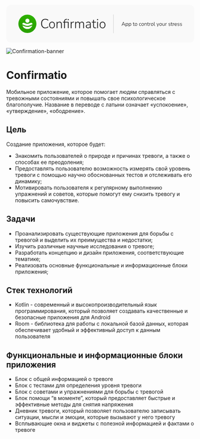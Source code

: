 <svg width="2325" height="466" viewBox="0 0 2325 466" fill="none" xmlns="http://www.w3.org/2000/svg">
<rect width="2325" height="466" rx="60" fill="#F9F9F9"/>
<path d="M1325 120V346" stroke="#1E1E1E" stroke-opacity="0.46" stroke-width="2" stroke-linecap="round"/>
<path d="M1428.42 257.396C1427.85 257.396 1427.39 257.264 1427.04 257C1426.73 256.78 1426.55 256.45 1426.51 256.01C1426.51 255.57 1426.62 255.086 1426.84 254.558L1445.38 211.922C1445.69 211.262 1446.07 210.8 1446.51 210.536C1446.95 210.228 1447.39 210.074 1447.83 210.074C1448.35 210.074 1448.82 210.228 1449.21 210.536C1449.65 210.8 1450 211.262 1450.27 211.922L1468.81 254.558C1469.08 255.086 1469.19 255.57 1469.14 256.01C1469.14 256.45 1468.99 256.78 1468.68 257C1468.42 257.264 1468 257.396 1467.43 257.396C1466.81 257.396 1466.31 257.242 1465.91 256.934C1465.56 256.582 1465.25 256.12 1464.99 255.548L1459.9 243.602L1462.08 244.592H1433.5L1435.75 243.602L1430.67 255.548C1430.4 256.208 1430.07 256.692 1429.68 257C1429.32 257.264 1428.91 257.396 1428.42 257.396ZM1447.76 215.486L1436.54 241.886L1435.02 241.094H1460.56L1459.18 241.886L1447.89 215.486H1447.76ZM1478.96 269.276C1478.3 269.276 1477.79 269.1 1477.44 268.748C1477.09 268.396 1476.91 267.89 1476.91 267.23V226.64C1476.91 225.936 1477.09 225.408 1477.44 225.056C1477.79 224.704 1478.3 224.528 1478.96 224.528C1479.57 224.528 1480.06 224.704 1480.41 225.056C1480.76 225.408 1480.94 225.936 1480.94 226.64V233.372L1480.21 232.976C1480.96 230.336 1482.39 228.246 1484.5 226.706C1486.61 225.166 1489.16 224.396 1492.16 224.396C1495.02 224.396 1497.5 225.078 1499.61 226.442C1501.77 227.806 1503.42 229.72 1504.56 232.184C1505.75 234.648 1506.35 237.574 1506.35 240.962C1506.35 244.35 1505.75 247.298 1504.56 249.806C1503.42 252.27 1501.79 254.184 1499.68 255.548C1497.57 256.868 1495.06 257.528 1492.16 257.528C1489.16 257.528 1486.61 256.758 1484.5 255.218C1482.39 253.678 1480.96 251.632 1480.21 249.08H1480.94V267.23C1480.94 267.89 1480.76 268.396 1480.41 268.748C1480.06 269.1 1479.57 269.276 1478.96 269.276ZM1491.56 254.162C1493.72 254.162 1495.59 253.656 1497.17 252.644C1498.8 251.588 1500.05 250.07 1500.93 248.09C1501.81 246.11 1502.25 243.734 1502.25 240.962C1502.25 236.782 1501.29 233.548 1499.35 231.26C1497.41 228.972 1494.82 227.828 1491.56 227.828C1489.41 227.828 1487.51 228.356 1485.89 229.412C1484.3 230.424 1483.07 231.92 1482.19 233.9C1481.31 235.836 1480.87 238.19 1480.87 240.962C1480.87 245.186 1481.84 248.442 1483.77 250.73C1485.71 253.018 1488.31 254.162 1491.56 254.162ZM1516.92 269.276C1516.26 269.276 1515.75 269.1 1515.4 268.748C1515.05 268.396 1514.87 267.89 1514.87 267.23V226.64C1514.87 225.936 1515.05 225.408 1515.4 225.056C1515.75 224.704 1516.26 224.528 1516.92 224.528C1517.54 224.528 1518.02 224.704 1518.37 225.056C1518.72 225.408 1518.9 225.936 1518.9 226.64V233.372L1518.17 232.976C1518.92 230.336 1520.35 228.246 1522.46 226.706C1524.58 225.166 1527.13 224.396 1530.12 224.396C1532.98 224.396 1535.47 225.078 1537.58 226.442C1539.73 227.806 1541.38 229.72 1542.53 232.184C1543.72 234.648 1544.31 237.574 1544.31 240.962C1544.31 244.35 1543.72 247.298 1542.53 249.806C1541.38 252.27 1539.76 254.184 1537.64 255.548C1535.53 256.868 1533.02 257.528 1530.12 257.528C1527.13 257.528 1524.58 256.758 1522.46 255.218C1520.35 253.678 1518.92 251.632 1518.17 249.08H1518.9V267.23C1518.9 267.89 1518.72 268.396 1518.37 268.748C1518.02 269.1 1517.54 269.276 1516.92 269.276ZM1529.53 254.162C1531.68 254.162 1533.55 253.656 1535.14 252.644C1536.76 251.588 1538.02 250.07 1538.9 248.09C1539.78 246.11 1540.22 243.734 1540.22 240.962C1540.22 236.782 1539.25 233.548 1537.31 231.26C1535.38 228.972 1532.78 227.828 1529.53 227.828C1527.37 227.828 1525.48 228.356 1523.85 229.412C1522.27 230.424 1521.03 231.92 1520.15 233.9C1519.27 235.836 1518.83 238.19 1518.83 240.962C1518.83 245.186 1519.8 248.442 1521.74 250.73C1523.67 253.018 1526.27 254.162 1529.53 254.162ZM1581.54 257.528C1579.17 257.528 1577.19 257.088 1575.6 256.208C1574.02 255.328 1572.83 254.074 1572.04 252.446C1571.25 250.774 1570.85 248.728 1570.85 246.308V228.224H1565.97C1565.4 228.224 1564.93 228.092 1564.58 227.828C1564.23 227.52 1564.05 227.102 1564.05 226.574C1564.05 226.09 1564.23 225.716 1564.58 225.452C1564.93 225.144 1565.4 224.99 1565.97 224.99H1570.85V216.74C1570.85 216.036 1571.03 215.53 1571.38 215.222C1571.73 214.87 1572.24 214.694 1572.9 214.694C1573.51 214.694 1574 214.87 1574.35 215.222C1574.7 215.53 1574.88 216.036 1574.88 216.74V224.99H1583.79C1584.4 224.99 1584.87 225.144 1585.17 225.452C1585.48 225.716 1585.64 226.09 1585.64 226.574C1585.64 227.102 1585.48 227.52 1585.17 227.828C1584.87 228.092 1584.4 228.224 1583.79 228.224H1574.88V245.78C1574.88 248.464 1575.43 250.51 1576.53 251.918C1577.63 253.326 1579.45 254.03 1582.01 254.03C1582.89 254.03 1583.61 253.942 1584.18 253.766C1584.8 253.546 1585.31 253.436 1585.7 253.436C1586.01 253.436 1586.27 253.568 1586.49 253.832C1586.76 254.096 1586.89 254.514 1586.89 255.086C1586.89 255.438 1586.8 255.79 1586.63 256.142C1586.49 256.494 1586.23 256.714 1585.83 256.802C1585.35 256.978 1584.69 257.132 1583.85 257.264C1583.02 257.44 1582.25 257.528 1581.54 257.528ZM1603.99 257.528C1601 257.528 1598.4 256.846 1596.2 255.482C1594 254.118 1592.28 252.204 1591.05 249.74C1589.86 247.276 1589.27 244.35 1589.27 240.962C1589.27 238.454 1589.6 236.188 1590.26 234.164C1590.96 232.14 1591.95 230.402 1593.23 228.95C1594.55 227.454 1596.11 226.332 1597.92 225.584C1599.76 224.792 1601.79 224.396 1603.99 224.396C1607.02 224.396 1609.64 225.078 1611.84 226.442C1614.04 227.806 1615.74 229.742 1616.92 232.25C1618.16 234.714 1618.77 237.618 1618.77 240.962C1618.77 243.514 1618.42 245.802 1617.72 247.826C1617.06 249.85 1616.07 251.588 1614.75 253.04C1613.47 254.492 1611.93 255.614 1610.13 256.406C1608.32 257.154 1606.28 257.528 1603.99 257.528ZM1603.99 254.162C1606.19 254.162 1608.08 253.656 1609.66 252.644C1611.29 251.588 1612.52 250.07 1613.36 248.09C1614.24 246.11 1614.68 243.734 1614.68 240.962C1614.68 236.782 1613.71 233.548 1611.78 231.26C1609.88 228.972 1607.29 227.828 1603.99 227.828C1601.83 227.828 1599.94 228.356 1598.31 229.412C1596.73 230.424 1595.5 231.92 1594.62 233.9C1593.78 235.836 1593.36 238.19 1593.36 240.962C1593.36 245.186 1594.33 248.442 1596.27 250.73C1598.2 253.018 1600.78 254.162 1603.99 254.162ZM1657.04 257.528C1653.92 257.528 1651.23 256.846 1648.99 255.482C1646.75 254.074 1645.01 252.116 1643.78 249.608C1642.59 247.056 1641.99 244.108 1641.99 240.764C1641.99 238.212 1642.32 235.946 1642.98 233.966C1643.69 231.942 1644.68 230.226 1645.95 228.818C1647.27 227.41 1648.86 226.332 1650.71 225.584C1652.6 224.792 1654.71 224.396 1657.04 224.396C1658.67 224.396 1660.34 224.682 1662.06 225.254C1663.77 225.782 1665.34 226.684 1666.74 227.96C1667.05 228.224 1667.25 228.532 1667.34 228.884C1667.43 229.236 1667.4 229.588 1667.27 229.94C1667.14 230.248 1666.94 230.512 1666.68 230.732C1666.41 230.908 1666.08 231.018 1665.69 231.062C1665.34 231.062 1664.96 230.886 1664.57 230.534C1663.33 229.522 1662.08 228.84 1660.8 228.488C1659.57 228.092 1658.36 227.894 1657.17 227.894C1655.37 227.894 1653.79 228.18 1652.42 228.752C1651.06 229.324 1649.89 230.16 1648.92 231.26C1648 232.36 1647.3 233.724 1646.81 235.352C1646.33 236.936 1646.09 238.762 1646.09 240.83C1646.09 244.966 1647.03 248.222 1648.92 250.598C1650.86 252.93 1653.61 254.096 1657.17 254.096C1658.36 254.096 1659.57 253.92 1660.8 253.568C1662.08 253.172 1663.33 252.468 1664.57 251.456C1664.96 251.104 1665.34 250.95 1665.69 250.994C1666.08 250.994 1666.41 251.104 1666.68 251.324C1666.94 251.5 1667.12 251.764 1667.21 252.116C1667.34 252.424 1667.36 252.754 1667.27 253.106C1667.18 253.458 1666.99 253.766 1666.68 254.03C1665.31 255.306 1663.77 256.208 1662.06 256.736C1660.34 257.264 1658.67 257.528 1657.04 257.528ZM1686.36 257.528C1683.37 257.528 1680.77 256.846 1678.57 255.482C1676.37 254.118 1674.66 252.204 1673.42 249.74C1672.24 247.276 1671.64 244.35 1671.64 240.962C1671.64 238.454 1671.97 236.188 1672.63 234.164C1673.34 232.14 1674.33 230.402 1675.6 228.95C1676.92 227.454 1678.48 226.332 1680.29 225.584C1682.14 224.792 1684.16 224.396 1686.36 224.396C1689.4 224.396 1692.01 225.078 1694.21 226.442C1696.41 227.806 1698.11 229.742 1699.3 232.25C1700.53 234.714 1701.14 237.618 1701.14 240.962C1701.14 243.514 1700.79 245.802 1700.09 247.826C1699.43 249.85 1698.44 251.588 1697.12 253.04C1695.84 254.492 1694.3 255.614 1692.5 256.406C1690.69 257.154 1688.65 257.528 1686.36 257.528ZM1686.36 254.162C1688.56 254.162 1690.45 253.656 1692.04 252.644C1693.66 251.588 1694.9 250.07 1695.73 248.09C1696.61 246.11 1697.05 243.734 1697.05 240.962C1697.05 236.782 1696.08 233.548 1694.15 231.26C1692.26 228.972 1689.66 227.828 1686.36 227.828C1684.2 227.828 1682.31 228.356 1680.68 229.412C1679.1 230.424 1677.87 231.92 1676.99 233.9C1676.15 235.836 1675.73 238.19 1675.73 240.962C1675.73 245.186 1676.7 248.442 1678.64 250.73C1680.57 253.018 1683.15 254.162 1686.36 254.162ZM1711.76 257.396C1711.1 257.396 1710.6 257.22 1710.24 256.868C1709.89 256.516 1709.72 256.01 1709.72 255.35V226.64C1709.72 225.936 1709.89 225.408 1710.24 225.056C1710.6 224.704 1711.1 224.528 1711.76 224.528C1712.38 224.528 1712.84 224.704 1713.15 225.056C1713.5 225.408 1713.68 225.936 1713.68 226.64V232.844L1712.95 232.448C1713.83 229.808 1715.33 227.806 1717.44 226.442C1719.59 225.078 1722.06 224.396 1724.83 224.396C1727.38 224.396 1729.49 224.858 1731.17 225.782C1732.88 226.662 1734.16 228.026 1734.99 229.874C1735.83 231.722 1736.25 234.032 1736.25 236.804V255.35C1736.25 256.01 1736.07 256.516 1735.72 256.868C1735.37 257.22 1734.88 257.396 1734.27 257.396C1733.61 257.396 1733.1 257.22 1732.75 256.868C1732.4 256.516 1732.22 256.01 1732.22 255.35V237.134C1732.22 233.922 1731.58 231.59 1730.31 230.138C1729.03 228.642 1727.01 227.894 1724.24 227.894C1721.07 227.894 1718.52 228.884 1716.58 230.864C1714.69 232.8 1713.74 235.418 1713.74 238.718V255.35C1713.74 256.714 1713.08 257.396 1711.76 257.396ZM1758.73 257.528C1756.35 257.528 1754.37 257.088 1752.79 256.208C1751.2 255.328 1750.01 254.074 1749.22 252.446C1748.43 250.774 1748.03 248.728 1748.03 246.308V228.224H1743.15C1742.58 228.224 1742.12 228.092 1741.76 227.828C1741.41 227.52 1741.24 227.102 1741.24 226.574C1741.24 226.09 1741.41 225.716 1741.76 225.452C1742.12 225.144 1742.58 224.99 1743.15 224.99H1748.03V216.74C1748.03 216.036 1748.21 215.53 1748.56 215.222C1748.91 214.87 1749.42 214.694 1750.08 214.694C1750.7 214.694 1751.18 214.87 1751.53 215.222C1751.88 215.53 1752.06 216.036 1752.06 216.74V224.99H1760.97C1761.59 224.99 1762.05 225.144 1762.36 225.452C1762.66 225.716 1762.82 226.09 1762.82 226.574C1762.82 227.102 1762.66 227.52 1762.36 227.828C1762.05 228.092 1761.59 228.224 1760.97 228.224H1752.06V245.78C1752.06 248.464 1752.61 250.51 1753.71 251.918C1754.81 253.326 1756.64 254.03 1759.19 254.03C1760.07 254.03 1760.79 253.942 1761.37 253.766C1761.98 253.546 1762.49 253.436 1762.88 253.436C1763.19 253.436 1763.46 253.568 1763.68 253.832C1763.94 254.096 1764.07 254.514 1764.07 255.086C1764.07 255.438 1763.98 255.79 1763.81 256.142C1763.68 256.494 1763.41 256.714 1763.02 256.802C1762.53 256.978 1761.87 257.132 1761.04 257.264C1760.2 257.44 1759.43 257.528 1758.73 257.528ZM1770.8 257.396C1770.14 257.396 1769.63 257.22 1769.28 256.868C1768.93 256.516 1768.75 256.01 1768.75 255.35V226.64C1768.75 225.936 1768.93 225.408 1769.28 225.056C1769.63 224.704 1770.14 224.528 1770.8 224.528C1771.42 224.528 1771.88 224.704 1772.19 225.056C1772.54 225.408 1772.71 225.936 1772.71 226.64V232.514H1772.05C1772.85 229.918 1774.25 227.916 1776.28 226.508C1778.35 225.1 1780.81 224.374 1783.67 224.33C1784.2 224.286 1784.64 224.396 1784.99 224.66C1785.34 224.924 1785.52 225.342 1785.52 225.914C1785.56 226.53 1785.43 227.014 1785.12 227.366C1784.81 227.674 1784.31 227.872 1783.6 227.96L1782.68 228.026C1779.56 228.334 1777.14 229.368 1775.42 231.128C1773.7 232.888 1772.85 235.264 1772.85 238.256V255.35C1772.85 256.01 1772.67 256.516 1772.32 256.868C1772.01 257.22 1771.5 257.396 1770.8 257.396ZM1803.66 257.528C1800.67 257.528 1798.08 256.846 1795.88 255.482C1793.68 254.118 1791.96 252.204 1790.73 249.74C1789.54 247.276 1788.95 244.35 1788.95 240.962C1788.95 238.454 1789.28 236.188 1789.94 234.164C1790.64 232.14 1791.63 230.402 1792.91 228.95C1794.23 227.454 1795.79 226.332 1797.59 225.584C1799.44 224.792 1801.46 224.396 1803.66 224.396C1806.7 224.396 1809.32 225.078 1811.52 226.442C1813.72 227.806 1815.41 229.742 1816.6 232.25C1817.83 234.714 1818.45 237.618 1818.45 240.962C1818.45 243.514 1818.1 245.802 1817.39 247.826C1816.73 249.85 1815.74 251.588 1814.42 253.04C1813.15 254.492 1811.61 255.614 1809.8 256.406C1808 257.154 1805.95 257.528 1803.66 257.528ZM1803.66 254.162C1805.86 254.162 1807.76 253.656 1809.34 252.644C1810.97 251.588 1812.2 250.07 1813.04 248.09C1813.92 246.11 1814.36 243.734 1814.36 240.962C1814.36 236.782 1813.39 233.548 1811.45 231.26C1809.56 228.972 1806.96 227.828 1803.66 227.828C1801.51 227.828 1799.62 228.356 1797.99 229.412C1796.4 230.424 1795.17 231.92 1794.29 233.9C1793.46 235.836 1793.04 238.19 1793.04 240.962C1793.04 245.186 1794.01 248.442 1795.94 250.73C1797.88 253.018 1800.45 254.162 1803.66 254.162ZM1836.26 257.528C1833.31 257.528 1831.02 256.604 1829.4 254.756C1827.81 252.908 1827.02 250.29 1827.02 246.902V212.12C1827.02 211.416 1827.2 210.91 1827.55 210.602C1827.9 210.25 1828.41 210.074 1829.07 210.074C1829.68 210.074 1830.17 210.25 1830.52 210.602C1830.87 210.91 1831.05 211.416 1831.05 212.12V246.44C1831.05 248.992 1831.55 250.906 1832.56 252.182C1833.58 253.414 1835.05 254.03 1836.99 254.03C1837.43 254.03 1837.8 254.008 1838.11 253.964C1838.42 253.92 1838.72 253.898 1839.03 253.898C1839.43 253.854 1839.71 253.942 1839.89 254.162C1840.11 254.338 1840.22 254.734 1840.22 255.35C1840.22 255.966 1840.07 256.428 1839.76 256.736C1839.45 257.044 1838.94 257.264 1838.24 257.396C1837.93 257.44 1837.6 257.462 1837.25 257.462C1836.94 257.506 1836.61 257.528 1836.26 257.528ZM1869.2 269.276C1868.67 269.276 1868.26 269.122 1867.95 268.814C1867.64 268.55 1867.46 268.176 1867.42 267.692C1867.42 267.252 1867.51 266.79 1867.68 266.306L1872.24 255.944V257.792L1859.3 227.564C1859.08 227.036 1858.99 226.552 1859.04 226.112C1859.13 225.628 1859.32 225.254 1859.63 224.99C1859.98 224.682 1860.47 224.528 1861.08 224.528C1861.66 224.528 1862.07 224.66 1862.34 224.924C1862.65 225.188 1862.91 225.606 1863.13 226.178L1874.88 254.624H1873.23L1884.98 226.178C1885.24 225.562 1885.53 225.144 1885.83 224.924C1886.14 224.66 1886.58 224.528 1887.15 224.528C1887.73 224.528 1888.14 224.682 1888.41 224.99C1888.72 225.254 1888.89 225.606 1888.94 226.046C1888.98 226.486 1888.89 226.97 1888.67 227.498L1871.45 267.692C1871.18 268.308 1870.87 268.726 1870.52 268.946C1870.21 269.166 1869.77 269.276 1869.2 269.276ZM1908.4 257.528C1905.41 257.528 1902.81 256.846 1900.61 255.482C1898.41 254.118 1896.7 252.204 1895.46 249.74C1894.28 247.276 1893.68 244.35 1893.68 240.962C1893.68 238.454 1894.01 236.188 1894.67 234.164C1895.38 232.14 1896.37 230.402 1897.64 228.95C1898.96 227.454 1900.52 226.332 1902.33 225.584C1904.18 224.792 1906.2 224.396 1908.4 224.396C1911.44 224.396 1914.05 225.078 1916.25 226.442C1918.45 227.806 1920.15 229.742 1921.34 232.25C1922.57 234.714 1923.18 237.618 1923.18 240.962C1923.18 243.514 1922.83 245.802 1922.13 247.826C1921.47 249.85 1920.48 251.588 1919.16 253.04C1917.88 254.492 1916.34 255.614 1914.54 256.406C1912.73 257.154 1910.69 257.528 1908.4 257.528ZM1908.4 254.162C1910.6 254.162 1912.49 253.656 1914.08 252.644C1915.7 251.588 1916.94 250.07 1917.77 248.09C1918.65 246.11 1919.09 243.734 1919.09 240.962C1919.09 236.782 1918.12 233.548 1916.19 231.26C1914.3 228.972 1911.7 227.828 1908.4 227.828C1906.24 227.828 1904.35 228.356 1902.72 229.412C1901.14 230.424 1899.91 231.92 1899.03 233.9C1898.19 235.836 1897.77 238.19 1897.77 240.962C1897.77 245.186 1898.74 248.442 1900.68 250.73C1902.61 253.018 1905.19 254.162 1908.4 254.162ZM1943.04 257.528C1940.49 257.528 1938.36 257.066 1936.64 256.142C1934.97 255.218 1933.71 253.832 1932.88 251.984C1932.04 250.136 1931.62 247.848 1931.62 245.12V226.64C1931.62 225.936 1931.8 225.408 1932.15 225.056C1932.5 224.704 1933.01 224.528 1933.67 224.528C1934.29 224.528 1934.77 224.704 1935.12 225.056C1935.47 225.408 1935.65 225.936 1935.65 226.64V244.922C1935.65 248.002 1936.29 250.312 1937.56 251.852C1938.84 253.348 1940.84 254.096 1943.57 254.096C1946.56 254.096 1948.98 253.106 1950.83 251.126C1952.68 249.102 1953.6 246.462 1953.6 243.206V226.64C1953.6 225.936 1953.78 225.408 1954.13 225.056C1954.48 224.704 1954.99 224.528 1955.65 224.528C1956.26 224.528 1956.75 224.704 1957.1 225.056C1957.45 225.408 1957.63 225.936 1957.63 226.64V255.35C1957.63 256.714 1956.99 257.396 1955.71 257.396C1955.1 257.396 1954.61 257.22 1954.26 256.868C1953.91 256.516 1953.73 256.01 1953.73 255.35V248.816L1954.53 249.278C1953.69 251.962 1952.24 254.008 1950.17 255.416C1948.1 256.824 1945.73 257.528 1943.04 257.528ZM1970.28 257.396C1969.62 257.396 1969.12 257.22 1968.77 256.868C1968.41 256.516 1968.24 256.01 1968.24 255.35V226.64C1968.24 225.936 1968.41 225.408 1968.77 225.056C1969.12 224.704 1969.62 224.528 1970.28 224.528C1970.9 224.528 1971.36 224.704 1971.67 225.056C1972.02 225.408 1972.2 225.936 1972.2 226.64V232.514H1971.54C1972.33 229.918 1973.74 227.916 1975.76 226.508C1977.83 225.1 1980.29 224.374 1983.15 224.33C1983.68 224.286 1984.12 224.396 1984.47 224.66C1984.83 224.924 1985 225.342 1985 225.914C1985.05 226.53 1984.91 227.014 1984.61 227.366C1984.3 227.674 1983.79 227.872 1983.09 227.96L1982.16 228.026C1979.04 228.334 1976.62 229.368 1974.9 231.128C1973.19 232.888 1972.33 235.264 1972.33 238.256V255.35C1972.33 256.01 1972.15 256.516 1971.8 256.868C1971.49 257.22 1970.99 257.396 1970.28 257.396ZM2017.85 257.528C2015.87 257.528 2013.89 257.264 2011.91 256.736C2009.98 256.208 2008.13 255.306 2006.37 254.03C2006.02 253.81 2005.77 253.546 2005.64 253.238C2005.55 252.886 2005.53 252.534 2005.58 252.182C2005.66 251.83 2005.82 251.544 2006.04 251.324C2006.3 251.06 2006.61 250.906 2006.96 250.862C2007.31 250.818 2007.69 250.928 2008.08 251.192C2009.8 252.336 2011.47 253.128 2013.1 253.568C2014.73 254.008 2016.36 254.228 2017.98 254.228C2020.67 254.228 2022.71 253.722 2024.12 252.71C2025.53 251.698 2026.23 250.334 2026.23 248.618C2026.23 247.21 2025.77 246.132 2024.85 245.384C2023.97 244.592 2022.52 243.954 2020.49 243.47L2014.75 242.15C2011.98 241.534 2009.93 240.544 2008.61 239.18C2007.29 237.772 2006.63 235.968 2006.63 233.768C2006.63 231.876 2007.12 230.226 2008.08 228.818C2009.1 227.41 2010.5 226.332 2012.31 225.584C2014.16 224.792 2016.27 224.396 2018.64 224.396C2020.58 224.396 2022.43 224.682 2024.19 225.254C2025.95 225.826 2027.49 226.706 2028.81 227.894C2029.16 228.158 2029.38 228.466 2029.47 228.818C2029.6 229.17 2029.6 229.522 2029.47 229.874C2029.38 230.182 2029.2 230.446 2028.94 230.666C2028.68 230.886 2028.37 230.996 2028.02 230.996C2027.66 230.996 2027.29 230.864 2026.89 230.6C2025.62 229.632 2024.28 228.928 2022.87 228.488C2021.46 228.004 2020.03 227.762 2018.58 227.762C2016.03 227.762 2014.05 228.29 2012.64 229.346C2011.27 230.402 2010.59 231.832 2010.59 233.636C2010.59 235 2011.01 236.1 2011.85 236.936C2012.73 237.772 2014.09 238.41 2015.94 238.85L2021.68 240.17C2024.54 240.83 2026.67 241.82 2028.08 243.14C2029.49 244.416 2030.19 246.154 2030.19 248.354C2030.19 251.17 2029.07 253.414 2026.83 255.086C2024.63 256.714 2021.64 257.528 2017.85 257.528ZM2050.7 257.528C2048.32 257.528 2046.34 257.088 2044.76 256.208C2043.17 255.328 2041.99 254.074 2041.19 252.446C2040.4 250.774 2040.01 248.728 2040.01 246.308V228.224H2035.12C2034.55 228.224 2034.09 228.092 2033.74 227.828C2033.38 227.52 2033.21 227.102 2033.21 226.574C2033.21 226.09 2033.38 225.716 2033.74 225.452C2034.09 225.144 2034.55 224.99 2035.12 224.99H2040.01V216.74C2040.01 216.036 2040.18 215.53 2040.53 215.222C2040.89 214.87 2041.39 214.694 2042.05 214.694C2042.67 214.694 2043.15 214.87 2043.5 215.222C2043.86 215.53 2044.03 216.036 2044.03 216.74V224.99H2052.94C2053.56 224.99 2054.02 225.144 2054.33 225.452C2054.64 225.716 2054.79 226.09 2054.79 226.574C2054.79 227.102 2054.64 227.52 2054.33 227.828C2054.02 228.092 2053.56 228.224 2052.94 228.224H2044.03V245.78C2044.03 248.464 2044.58 250.51 2045.68 251.918C2046.78 253.326 2048.61 254.03 2051.16 254.03C2052.04 254.03 2052.77 253.942 2053.34 253.766C2053.95 253.546 2054.46 253.436 2054.86 253.436C2055.16 253.436 2055.43 253.568 2055.65 253.832C2055.91 254.096 2056.04 254.514 2056.04 255.086C2056.04 255.438 2055.96 255.79 2055.78 256.142C2055.65 256.494 2055.38 256.714 2054.99 256.802C2054.5 256.978 2053.84 257.132 2053.01 257.264C2052.17 257.44 2051.4 257.528 2050.7 257.528ZM2062.77 257.396C2062.11 257.396 2061.61 257.22 2061.26 256.868C2060.9 256.516 2060.73 256.01 2060.73 255.35V226.64C2060.73 225.936 2060.9 225.408 2061.26 225.056C2061.61 224.704 2062.11 224.528 2062.77 224.528C2063.39 224.528 2063.85 224.704 2064.16 225.056C2064.51 225.408 2064.69 225.936 2064.69 226.64V232.514H2064.03C2064.82 229.918 2066.23 227.916 2068.25 226.508C2070.32 225.1 2072.78 224.374 2075.64 224.33C2076.17 224.286 2076.61 224.396 2076.96 224.66C2077.32 224.924 2077.49 225.342 2077.49 225.914C2077.54 226.53 2077.4 227.014 2077.1 227.366C2076.79 227.674 2076.28 227.872 2075.58 227.96L2074.65 228.026C2071.53 228.334 2069.11 229.368 2067.39 231.128C2065.68 232.888 2064.82 235.264 2064.82 238.256V255.35C2064.82 256.01 2064.64 256.516 2064.29 256.868C2063.98 257.22 2063.48 257.396 2062.77 257.396ZM2096.83 257.528C2093.53 257.528 2090.69 256.868 2088.31 255.548C2085.94 254.228 2084.11 252.336 2082.83 249.872C2081.56 247.408 2080.92 244.482 2080.92 241.094C2080.92 237.75 2081.56 234.846 2082.83 232.382C2084.11 229.874 2085.87 227.916 2088.11 226.508C2090.4 225.1 2093.02 224.396 2095.97 224.396C2098.12 224.396 2100.02 224.77 2101.64 225.518C2103.32 226.222 2104.72 227.256 2105.87 228.62C2107.06 229.94 2107.96 231.568 2108.57 233.504C2109.19 235.396 2109.5 237.552 2109.5 239.972C2109.5 240.588 2109.32 241.05 2108.97 241.358C2108.66 241.666 2108.22 241.82 2107.65 241.82H2083.82V238.85H2106.99L2105.93 239.708C2105.93 237.156 2105.56 235 2104.81 233.24C2104.06 231.436 2102.94 230.05 2101.45 229.082C2099.99 228.114 2098.19 227.63 2096.03 227.63C2093.61 227.63 2091.57 228.202 2089.9 229.346C2088.22 230.446 2086.97 231.986 2086.13 233.966C2085.3 235.902 2084.88 238.146 2084.88 240.698V241.028C2084.88 245.252 2085.91 248.508 2087.98 250.796C2090.05 253.04 2092.95 254.162 2096.69 254.162C2098.32 254.162 2099.88 253.942 2101.38 253.502C2102.92 253.062 2104.42 252.314 2105.87 251.258C2106.31 250.95 2106.73 250.796 2107.12 250.796C2107.56 250.796 2107.91 250.906 2108.18 251.126C2108.49 251.346 2108.68 251.632 2108.77 251.984C2108.9 252.292 2108.88 252.644 2108.71 253.04C2108.57 253.392 2108.29 253.722 2107.85 254.03C2106.44 255.174 2104.75 256.054 2102.77 256.67C2100.79 257.242 2098.81 257.528 2096.83 257.528ZM2128.13 257.528C2126.15 257.528 2124.17 257.264 2122.19 256.736C2120.26 256.208 2118.41 255.306 2116.65 254.03C2116.3 253.81 2116.05 253.546 2115.92 253.238C2115.83 252.886 2115.81 252.534 2115.86 252.182C2115.94 251.83 2116.1 251.544 2116.32 251.324C2116.58 251.06 2116.89 250.906 2117.24 250.862C2117.59 250.818 2117.97 250.928 2118.36 251.192C2120.08 252.336 2121.75 253.128 2123.38 253.568C2125.01 254.008 2126.64 254.228 2128.26 254.228C2130.95 254.228 2132.99 253.722 2134.4 252.71C2135.81 251.698 2136.51 250.334 2136.51 248.618C2136.51 247.21 2136.05 246.132 2135.13 245.384C2134.25 244.592 2132.8 243.954 2130.77 243.47L2125.03 242.15C2122.26 241.534 2120.21 240.544 2118.89 239.18C2117.57 237.772 2116.91 235.968 2116.91 233.768C2116.91 231.876 2117.4 230.226 2118.36 228.818C2119.38 227.41 2120.78 226.332 2122.59 225.584C2124.44 224.792 2126.55 224.396 2128.92 224.396C2130.86 224.396 2132.71 224.682 2134.47 225.254C2136.23 225.826 2137.77 226.706 2139.09 227.894C2139.44 228.158 2139.66 228.466 2139.75 228.818C2139.88 229.17 2139.88 229.522 2139.75 229.874C2139.66 230.182 2139.48 230.446 2139.22 230.666C2138.96 230.886 2138.65 230.996 2138.3 230.996C2137.94 230.996 2137.57 230.864 2137.17 230.6C2135.9 229.632 2134.56 228.928 2133.15 228.488C2131.74 228.004 2130.31 227.762 2128.86 227.762C2126.31 227.762 2124.33 228.29 2122.92 229.346C2121.55 230.402 2120.87 231.832 2120.87 233.636C2120.87 235 2121.29 236.1 2122.13 236.936C2123.01 237.772 2124.37 238.41 2126.22 238.85L2131.96 240.17C2134.82 240.83 2136.95 241.82 2138.36 243.14C2139.77 244.416 2140.47 246.154 2140.47 248.354C2140.47 251.17 2139.35 253.414 2137.11 255.086C2134.91 256.714 2131.92 257.528 2128.13 257.528ZM2159.65 257.528C2157.67 257.528 2155.69 257.264 2153.71 256.736C2151.77 256.208 2149.93 255.306 2148.17 254.03C2147.81 253.81 2147.57 253.546 2147.44 253.238C2147.35 252.886 2147.33 252.534 2147.37 252.182C2147.46 251.83 2147.62 251.544 2147.84 251.324C2148.1 251.06 2148.41 250.906 2148.76 250.862C2149.11 250.818 2149.49 250.928 2149.88 251.192C2151.6 252.336 2153.27 253.128 2154.9 253.568C2156.53 254.008 2158.15 254.228 2159.78 254.228C2162.47 254.228 2164.51 253.722 2165.92 252.71C2167.33 251.698 2168.03 250.334 2168.03 248.618C2168.03 247.21 2167.57 246.132 2166.65 245.384C2165.77 244.592 2164.31 243.954 2162.29 243.47L2156.55 242.15C2153.78 241.534 2151.73 240.544 2150.41 239.18C2149.09 237.772 2148.43 235.968 2148.43 233.768C2148.43 231.876 2148.91 230.226 2149.88 228.818C2150.89 227.41 2152.3 226.332 2154.11 225.584C2155.95 224.792 2158.07 224.396 2160.44 224.396C2162.38 224.396 2164.23 224.682 2165.99 225.254C2167.75 225.826 2169.29 226.706 2170.61 227.894C2170.96 228.158 2171.18 228.466 2171.27 228.818C2171.4 229.17 2171.4 229.522 2171.27 229.874C2171.18 230.182 2171 230.446 2170.74 230.666C2170.47 230.886 2170.17 230.996 2169.81 230.996C2169.46 230.996 2169.09 230.864 2168.69 230.6C2167.42 229.632 2166.07 228.928 2164.67 228.488C2163.26 228.004 2161.83 227.762 2160.38 227.762C2157.82 227.762 2155.84 228.29 2154.44 229.346C2153.07 230.402 2152.39 231.832 2152.39 233.636C2152.39 235 2152.81 236.1 2153.64 236.936C2154.52 237.772 2155.89 238.41 2157.74 238.85L2163.48 240.17C2166.34 240.83 2168.47 241.82 2169.88 243.14C2171.29 244.416 2171.99 246.154 2171.99 248.354C2171.99 251.17 2170.87 253.414 2168.63 255.086C2166.43 256.714 2163.43 257.528 2159.65 257.528Z" fill="black"/>
<path d="M372.506 233C372.506 170.592 322.696 120 261.253 120C199.81 120 150 170.592 150 233C150 295.408 199.81 346 261.253 346C322.696 346 372.506 295.408 372.506 233Z" fill="url(#paint0_linear_3_68)"/>
<path d="M261.253 258.548C268.38 258.548 276.292 257.111 284.991 254.237C293.69 251.363 306.738 246.306 324.135 239.068V236.673C324.135 231.244 321.987 226.879 317.69 223.579C313.393 220.279 308.677 219.374 303.541 220.865C301.76 221.397 299.951 222.036 298.115 222.781C296.278 223.526 293.843 224.484 290.808 225.655C284.415 228.423 279.017 230.339 274.615 231.403C270.214 232.468 265.76 233 261.253 233C256.537 233 251.978 232.442 247.576 231.327C243.174 230.211 237.62 228.267 230.912 225.495C228.397 224.431 226.224 223.554 224.392 222.864C222.559 222.174 220.803 221.561 219.122 221.024C213.987 219.321 209.245 220.12 204.898 223.42C200.551 226.719 198.375 231.137 198.371 236.673V238.748C212.1 245.135 224.153 250.032 234.528 253.438C244.904 256.845 253.812 258.548 261.253 258.548ZM261.253 296.87C275.716 296.87 288.424 292.85 299.378 284.811C310.333 276.772 317.746 266.474 321.62 253.917C307.891 259.879 296.362 264.271 287.035 267.094C277.707 269.917 269.113 271.326 261.253 271.322C253.288 271.322 244.195 269.804 233.975 266.768C223.754 263.732 212.62 259.395 200.572 253.758C204.135 266.851 211.314 277.311 222.109 285.137C232.904 292.963 245.952 296.874 261.253 296.87ZM261.253 220.226C254.336 220.226 248.415 217.725 243.489 212.721C238.563 207.718 236.1 201.704 236.1 194.678C236.1 187.653 238.563 181.638 243.489 176.635C248.415 171.632 254.336 169.13 261.253 169.13C268.17 169.13 274.091 171.632 279.017 176.635C283.943 181.638 286.406 187.653 286.406 194.678C286.406 201.704 283.943 207.718 279.017 212.721C274.091 217.725 268.17 220.226 261.253 220.226Z" fill="white"/>
<path d="M482.492 288.341C471.744 288.341 462.539 286.017 454.877 281.369C447.215 276.613 441.309 269.858 437.159 261.103C433.115 252.348 431.093 241.917 431.093 229.811C431.093 220.732 432.21 212.626 434.445 205.492C436.786 198.25 440.138 192.143 444.501 187.171C448.971 182.091 454.398 178.2 460.783 175.498C467.274 172.796 474.511 171.444 482.492 171.444C489.515 171.444 496.06 172.471 502.125 174.525C508.191 176.579 513.406 179.605 517.769 183.604C518.833 184.577 519.525 185.604 519.844 186.685C520.163 187.766 520.163 188.792 519.844 189.765C519.631 190.63 519.152 191.387 518.407 192.035C517.662 192.575 516.758 192.846 515.694 192.846C514.736 192.738 513.672 192.197 512.501 191.224C508.457 187.658 503.935 185.009 498.933 183.28C494.038 181.551 488.611 180.686 482.651 180.686C473.819 180.686 466.317 182.631 460.144 186.523C454.079 190.306 449.45 195.872 446.257 203.222C443.171 210.572 441.628 219.435 441.628 229.811C441.628 240.296 443.171 249.213 446.257 256.563C449.45 263.913 454.079 269.533 460.144 273.425C466.317 277.208 473.819 279.099 482.651 279.099C488.504 279.099 493.931 278.234 498.933 276.505C503.935 274.668 508.51 271.965 512.661 268.398C513.831 267.426 514.895 266.939 515.853 266.939C516.917 266.939 517.769 267.264 518.407 267.912C519.152 268.453 519.684 269.209 520.003 270.182C520.323 271.047 520.323 271.965 520.003 272.938C519.791 273.911 519.205 274.83 518.247 275.694C513.672 279.91 508.351 283.098 502.285 285.26C496.326 287.314 489.728 288.341 482.492 288.341Z" fill="#1E1E1E"/>
<path d="M565.778 288.341C558.542 288.341 552.263 286.665 546.942 283.314C541.622 279.964 537.471 275.262 534.492 269.209C531.619 263.156 530.182 255.968 530.182 247.646C530.182 241.485 530.98 235.918 532.576 230.946C534.279 225.974 536.673 221.705 539.759 218.138C542.952 214.463 546.73 211.707 551.093 209.869C555.562 207.924 560.457 206.951 565.778 206.951C573.121 206.951 579.452 208.626 584.773 211.977C590.094 215.328 594.191 220.084 597.064 226.245C600.044 232.297 601.534 239.431 601.534 247.646C601.534 253.915 600.682 259.535 598.98 264.507C597.384 269.479 594.989 273.749 591.797 277.316C588.711 280.883 584.986 283.639 580.623 285.584C576.26 287.422 571.312 288.341 565.778 288.341ZM565.778 280.072C571.099 280.072 575.675 278.829 579.506 276.343C583.443 273.749 586.423 270.02 588.445 265.156C590.573 260.292 591.637 254.455 591.637 247.646C591.637 237.378 589.296 229.433 584.614 223.813C580.038 218.192 573.759 215.382 565.778 215.382C560.564 215.382 555.988 216.679 552.05 219.273C548.219 221.759 545.24 225.434 543.111 230.298C541.09 235.054 540.079 240.836 540.079 247.646C540.079 258.022 542.42 266.021 547.102 271.641C551.784 277.262 558.01 280.072 565.778 280.072Z" fill="#1E1E1E"/>
<path d="M627.213 288.016C625.617 288.016 624.393 287.584 623.542 286.719C622.691 285.855 622.265 284.612 622.265 282.99V212.463C622.265 210.734 622.691 209.437 623.542 208.572C624.393 207.708 625.617 207.275 627.213 207.275C628.703 207.275 629.82 207.708 630.565 208.572C631.417 209.437 631.842 210.734 631.842 212.463V227.704L630.087 226.731C632.215 220.246 635.833 215.328 640.941 211.977C646.155 208.626 652.115 206.951 658.819 206.951C664.991 206.951 670.099 208.086 674.143 210.356C678.293 212.518 681.379 215.868 683.401 220.408C685.423 224.948 686.434 230.622 686.434 237.432V282.99C686.434 284.612 686.008 285.855 685.157 286.719C684.305 287.584 683.135 288.016 681.645 288.016C680.049 288.016 678.825 287.584 677.974 286.719C677.122 285.855 676.697 284.612 676.697 282.99V238.242C676.697 230.352 675.154 224.623 672.068 221.056C668.982 217.381 664.086 215.544 657.382 215.544C649.72 215.544 643.548 217.976 638.866 222.84C634.29 227.596 632.002 234.027 632.002 242.133V282.99C632.002 286.341 630.406 288.016 627.213 288.016Z" fill="#1E1E1E"/>
<path d="M720.205 288.016C718.609 288.016 717.385 287.584 716.534 286.719C715.683 285.855 715.257 284.612 715.257 282.99V216.355H703.924C702.54 216.355 701.423 216.03 700.572 215.382C699.827 214.625 699.454 213.598 699.454 212.301C699.454 211.112 699.827 210.194 700.572 209.545C701.423 208.789 702.54 208.41 703.924 208.41H717.811L715.257 211.004V204.519C715.257 194.791 717.545 187.279 722.121 181.983C726.697 176.687 733.561 173.66 742.712 172.904L747.501 172.579C748.672 172.363 749.629 172.525 750.374 173.066C751.119 173.498 751.598 174.147 751.811 175.011C752.024 175.768 752.024 176.579 751.811 177.443C751.705 178.308 751.332 179.065 750.694 179.713C750.162 180.254 749.523 180.524 748.778 180.524L743.67 180.848C737.072 181.28 732.284 183.442 729.304 187.333C726.431 191.224 724.994 196.683 724.994 203.708V210.68L723.557 208.41H766.496C767.986 208.41 769.157 208.843 770.008 209.707C770.859 210.572 771.285 211.869 771.285 213.598V282.342C771.285 283.963 770.859 285.26 770.008 286.233C769.263 287.206 768.093 287.692 766.496 287.692C764.9 287.692 763.676 287.206 762.825 286.233C761.974 285.26 761.548 283.963 761.548 282.342V216.355H724.994V282.99C724.994 286.341 723.398 288.016 720.205 288.016ZM766.496 188.144C764.368 188.144 762.665 187.549 761.388 186.36C760.218 185.172 759.633 183.496 759.633 181.334C759.633 179.173 760.218 177.551 761.388 176.471C762.665 175.282 764.368 174.687 766.496 174.687C768.731 174.687 770.434 175.282 771.604 176.471C772.881 177.551 773.52 179.173 773.52 181.334C773.52 183.496 772.881 185.172 771.604 186.36C770.434 187.549 768.731 188.144 766.496 188.144Z" fill="#1E1E1E"/>
<path d="M801.958 288.016C800.362 288.016 799.138 287.584 798.286 286.719C797.435 285.855 797.009 284.612 797.009 282.99V212.463C797.009 210.734 797.435 209.437 798.286 208.572C799.138 207.708 800.362 207.275 801.958 207.275C803.448 207.275 804.565 207.708 805.31 208.572C806.161 209.437 806.587 210.734 806.587 212.463V226.893H804.991C806.906 220.516 810.311 215.598 815.207 212.139C820.208 208.68 826.167 206.897 833.085 206.789C834.362 206.681 835.426 206.951 836.277 207.6C837.128 208.248 837.554 209.275 837.554 210.68C837.66 212.193 837.341 213.382 836.596 214.247C835.851 215.004 834.628 215.49 832.925 215.706L830.69 215.868C823.135 216.625 817.282 219.165 813.132 223.488C808.981 227.812 806.906 233.649 806.906 240.998V282.99C806.906 284.612 806.48 285.855 805.629 286.719C804.884 287.584 803.66 288.016 801.958 288.016Z" fill="#1E1E1E"/>
<path d="M856.836 288.016C855.24 288.016 854.016 287.584 853.165 286.719C852.313 285.855 851.888 284.612 851.888 282.99V212.463C851.888 210.734 852.313 209.437 853.165 208.572C854.016 207.708 855.24 207.275 856.836 207.275C858.326 207.275 859.443 207.708 860.188 208.572C861.039 209.437 861.465 210.734 861.465 212.463V227.866L859.709 226.731C861.625 220.354 864.87 215.49 869.446 212.139C874.022 208.68 879.503 206.951 885.888 206.951C892.698 206.951 898.125 208.626 902.169 211.977C906.319 215.328 909.033 220.354 910.31 227.055H907.916C909.725 221.002 913.077 216.138 917.972 212.463C922.973 208.789 928.826 206.951 935.531 206.951C941.277 206.951 946.013 208.086 949.737 210.356C953.568 212.626 956.441 216.03 958.357 220.57C960.272 225.002 961.23 230.622 961.23 237.432V282.99C961.23 284.612 960.804 285.855 959.953 286.719C959.102 287.584 957.878 288.016 956.282 288.016C954.792 288.016 953.621 287.584 952.77 286.719C951.919 285.855 951.493 284.612 951.493 282.99V238.242C951.493 230.352 950.11 224.623 947.343 221.056C944.682 217.381 940.16 215.544 933.775 215.544C926.964 215.544 921.537 217.976 917.493 222.84C913.449 227.596 911.427 234.081 911.427 242.295V282.99C911.427 284.612 911.002 285.855 910.15 286.719C909.299 287.584 908.128 288.016 906.639 288.016C905.042 288.016 903.819 287.584 902.967 286.719C902.116 285.855 901.69 284.612 901.69 282.99V238.242C901.69 230.352 900.307 224.623 897.54 221.056C894.88 217.381 890.41 215.544 884.132 215.544C877.215 215.544 871.734 217.976 867.69 222.84C863.647 227.596 861.625 234.081 861.625 242.295V282.99C861.625 286.341 860.029 288.016 856.836 288.016Z" fill="#1E1E1E"/>
<path d="M1010.66 288.341C1005.45 288.341 1000.77 287.314 996.615 285.26C992.572 283.206 989.326 280.396 986.878 276.829C984.537 273.262 983.367 269.263 983.367 264.832C983.367 258.995 984.803 254.401 987.676 251.051C990.55 247.7 995.392 245.376 1002.2 244.079C1009.01 242.674 1018.38 241.971 1030.3 241.971H1037.16V249.267H1030.46C1020.88 249.267 1013.38 249.699 1007.95 250.564C1002.63 251.321 998.903 252.78 996.775 254.942C994.647 257.103 993.583 260.13 993.583 264.021C993.583 268.885 995.232 272.83 998.531 275.856C1001.83 278.883 1006.3 280.396 1011.94 280.396C1016.52 280.396 1020.51 279.315 1023.91 277.154C1027.42 274.884 1030.19 271.803 1032.21 267.912C1034.23 264.021 1035.24 259.589 1035.24 254.617V236.135C1035.24 228.893 1033.81 223.65 1030.93 220.408C1028.06 217.057 1023.49 215.382 1017.21 215.382C1013.16 215.382 1009.23 215.922 1005.39 217.003C1001.67 218.084 997.68 219.813 993.423 222.191C992.252 222.84 991.188 223.056 990.23 222.84C989.379 222.624 988.687 222.191 988.155 221.543C987.73 220.894 987.41 220.138 987.198 219.273C987.091 218.3 987.251 217.381 987.676 216.517C988.102 215.652 988.847 214.949 989.911 214.409C994.381 211.923 998.903 210.086 1003.48 208.897C1008.16 207.6 1012.68 206.951 1017.05 206.951C1023.33 206.951 1028.49 208.032 1032.53 210.194C1036.68 212.355 1039.71 215.598 1041.63 219.921C1043.65 224.245 1044.66 229.811 1044.66 236.621V282.99C1044.66 284.612 1044.29 285.855 1043.54 286.719C1042.8 287.584 1041.68 288.016 1040.19 288.016C1038.7 288.016 1037.53 287.584 1036.68 286.719C1035.83 285.855 1035.4 284.612 1035.4 282.99V268.074H1037C1036.04 272.29 1034.34 275.911 1031.89 278.937C1029.44 281.963 1026.41 284.287 1022.79 285.909C1019.18 287.53 1015.13 288.341 1010.66 288.341Z" fill="#1E1E1E"/>
<path d="M1099.33 288.341C1093.58 288.341 1088.79 287.26 1084.96 285.098C1081.13 282.936 1078.26 279.856 1076.34 275.856C1074.43 271.749 1073.47 266.723 1073.47 260.778V216.355H1061.66C1060.27 216.355 1059.16 216.03 1058.3 215.382C1057.45 214.625 1057.03 213.598 1057.03 212.301C1057.03 211.112 1057.45 210.194 1058.3 209.545C1059.16 208.789 1060.27 208.41 1061.66 208.41H1073.47V188.144C1073.47 186.415 1073.89 185.172 1074.75 184.415C1075.6 183.55 1076.82 183.118 1078.42 183.118C1079.91 183.118 1081.08 183.55 1081.93 184.415C1082.78 185.172 1083.21 186.415 1083.21 188.144V208.41H1104.75C1106.24 208.41 1107.36 208.789 1108.11 209.545C1108.85 210.194 1109.22 211.112 1109.22 212.301C1109.22 213.598 1108.85 214.625 1108.11 215.382C1107.36 216.03 1106.24 216.355 1104.75 216.355H1083.21V259.481C1083.21 266.075 1084.54 271.101 1087.2 274.559C1089.86 278.018 1094.27 279.748 1100.44 279.748C1102.57 279.748 1104.33 279.531 1105.71 279.099C1107.2 278.559 1108.43 278.288 1109.38 278.288C1110.13 278.288 1110.77 278.613 1111.3 279.261C1111.94 279.91 1112.26 280.937 1112.26 282.342C1112.26 283.206 1112.04 284.071 1111.62 284.936C1111.3 285.8 1110.66 286.341 1109.7 286.557C1108.53 286.989 1106.94 287.368 1104.91 287.692C1102.89 288.124 1101.03 288.341 1099.33 288.341Z" fill="#1E1E1E"/>
<path d="M1129 287.692C1127.4 287.692 1126.18 287.206 1125.33 286.233C1124.48 285.26 1124.05 283.963 1124.05 282.342V212.95C1124.05 211.22 1124.48 209.923 1125.33 209.059C1126.18 208.194 1127.4 207.762 1129 207.762C1130.49 207.762 1131.66 208.194 1132.51 209.059C1133.36 209.923 1133.79 211.22 1133.79 212.95V282.342C1133.79 283.963 1133.36 285.26 1132.51 286.233C1131.77 287.206 1130.6 287.692 1129 287.692ZM1129 188.144C1126.77 188.144 1125.01 187.549 1123.73 186.36C1122.56 185.172 1121.98 183.496 1121.98 181.334C1121.98 179.173 1122.56 177.551 1123.73 176.471C1125.01 175.282 1126.77 174.687 1129 174.687C1131.23 174.687 1132.94 175.282 1134.11 176.471C1135.38 177.551 1136.02 179.173 1136.02 181.334C1136.02 183.496 1135.38 185.172 1134.11 186.36C1132.94 187.549 1131.23 188.144 1129 188.144Z" fill="#1E1E1E"/>
<path d="M1190.24 288.341C1183.01 288.341 1176.73 286.665 1171.41 283.314C1166.09 279.964 1161.94 275.262 1158.96 269.209C1156.08 263.156 1154.65 255.968 1154.65 247.646C1154.65 241.485 1155.45 235.918 1157.04 230.946C1158.75 225.974 1161.14 221.705 1164.23 218.138C1167.42 214.463 1171.2 211.707 1175.56 209.869C1180.03 207.924 1184.92 206.951 1190.24 206.951C1197.59 206.951 1203.92 208.626 1209.24 211.977C1214.56 215.328 1218.66 220.084 1221.53 226.245C1224.51 232.297 1226 239.431 1226 247.646C1226 253.915 1225.15 259.535 1223.45 264.507C1221.85 269.479 1219.46 273.749 1216.26 277.316C1213.18 280.883 1209.45 283.639 1205.09 285.584C1200.73 287.422 1195.78 288.341 1190.24 288.341ZM1190.24 280.072C1195.57 280.072 1200.14 278.829 1203.97 276.343C1207.91 273.749 1210.89 270.02 1212.91 265.156C1215.04 260.292 1216.1 254.455 1216.1 247.646C1216.1 237.378 1213.76 229.433 1209.08 223.813C1204.5 218.192 1198.23 215.382 1190.24 215.382C1185.03 215.382 1180.45 216.679 1176.52 219.273C1172.69 221.759 1169.71 225.434 1167.58 230.298C1165.56 235.054 1164.54 240.836 1164.54 247.646C1164.54 258.022 1166.89 266.021 1171.57 271.641C1176.25 277.262 1182.48 280.072 1190.24 280.072Z" fill="#1E1E1E"/>
<defs>
<linearGradient id="paint0_linear_3_68" x1="1033.02" y1="151.935" x2="981.558" y2="432.559" gradientUnits="userSpaceOnUse">
<stop stop-color="#35CD00"/>
<stop offset="0.478125" stop-color="#2DAE00"/>
<stop offset="1" stop-color="#2AA200"/>
</linearGradient>
</defs>
</svg>

![Confirmation-banner](https://github.com/aleqsanbr/confirmatio/assets/82591599/ee054a85-e728-4183-be33-2f10943cc1aa)

# Сonfirmatio
Мобильное приложение, которое помогает людям справляться с тревожными состояниями и повышать свое психологическое благополучие. Название в переводе с латыни означает «успокоение», «утверждение», «ободрение».

## Цель
Создание приложения, которое будет:
- Знакомить пользователей о природе и причинах тревоги, а также о способах ее преодоления;
- Предоставлять пользователю возможность измерять свой уровень тревоги с помощью научно обоснованных тестов и отслеживать его динамику;
- Мотивировать пользователя к регулярному выполнению упражнений и советов, которые помогут ему снизить тревогу и повысить самочувствие.

## Задачи
- Проанализировать существующие приложения для борьбы с тревогой и выделить их преимущества и недостатки;
- Изучить различные научные исследования о тревоге;
- Разработать концепцию и дизайн приложения, соответствующие тематике;
- Реализовать основные функциональные и информационные блоки приложения;

## Стек технологий
- Kotlin - современный и высокопроизводительный язык программирования, который позволяет создавать качественные и безопасные приложения для Android
- Room - библиотека для работы с локальной базой данных, которая обеспечивает удобный и эффективный доступ к данным пользователя

## Функциональные и информационные блоки приложения
- Блок с общей информацией о тревоге
- Блок с тестами для определения уровня тревоги
- Блок с советами и упражнениями для борьбы с тревогой
- Блок помощи “в моменте”, который предоставляет быстрые и эффективные методы для снятия напряжения
- Дневник тревоги, который позволяет пользователю записывать ситуации, мысли и эмоции, которые вызывают у него тревогу
- Всплывающие окна и виджеты с полезной информацией и фактами о тревоге
